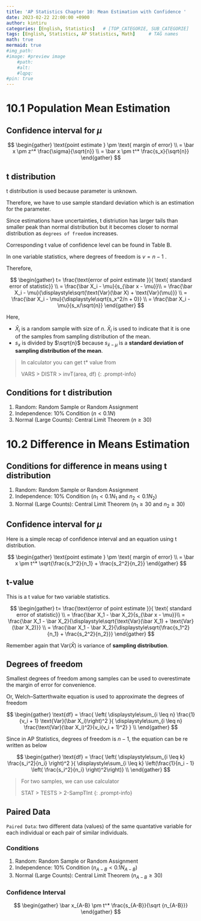 ```yaml
---
title: 'AP Statistics Chapter 10: Mean Estimation with Confidence '
date: 2023-02-22 22:00:00 +0900
author: kintiru
categories: [English, Statistics]   # [TOP_CATEGORIE, SUB_CATEGORIE]
tags: [English, Statistics, AP Statistics, Math]     # TAG names 
math: true
mermaid: true
#img_path: 
#image: #preview image
    #path:
    #alt:
    #lqpq:
#pin: true
---
```

<!--- 
Include script per post to prevent version break and better per post management
-->
<script src="https://cdn.jsdelivr.net/npm/chart.js@4.1.2/dist/chart.umd.js"></script>

# 10.1 Population Mean Estimation

## Confidence interval for $\mu$

$$
\begin{gather}
\text{point estimate } \pm \text{ margin of error} \\
= \bar x \pm z^* \frac{\sigma}{\sqrt{n}} \\
= \bar x \pm t^* \frac{s_x}{\sqrt{n}}
\end{gather}
$$

## t distribution

t distribution is used because parameter is unknown.

Therefore, we have to use sample standard deviation which is an estimation for the parameter.

Since estimations have uncertainties, t distriution has larger tails than smaller peak than normal distribution but it becomes closer to normal distribution as `degrees of freedom` increases. 

Corresponding t value of confidence level can be found in Table B. 

In one variable statistics, where degrees of freedom is $v = n-1$ .

Therefore,

$$
\begin{gather}
t= \frac{\text{error of point estimate }}{ \text{ standard error of statistic}} \\
= \frac{\bar X_i - \mu}{s_{\bar x - \mu}}\\
= \frac{\bar X_i - \mu}{\displaystyle\sqrt{\text{Var}(\bar X) + \text{Var}(\mu)}} \\
= \frac{\bar X_i - \mu}{\displaystyle\sqrt{s_x^2/n + 0}} \\
= \frac{\bar X_i - \mu}{s_x/\sqrt{n}}
\end{gather}
$$

Here, 
 * $\bar X_i$ is a random sample with size of $n$. $\bar X_i$ is used to indicate that it is one of the samples from sampling distribution of the mean.
 * $s_x$ is divided by $\sqrt{n}$ because $s_{\bar x - \mu}$ is a **standard deviation of sampling distribution of the mean**.

> In calculator you can get t* value from
> 
> VARS > DISTR > invT(area, df)
{: .prompt-info}

## Conditions for t distribution

 1. Random: Random Sample or Random Assignment
 2. Independence: 10% Condition ($n < 0.1N$)
 3. Normal (Large Counts): Central Limit Theorem ($n \geq 30$)

# 10.2 Difference in Means Estimation

## Conditions for difference in means using t distribution

 1. Random: Random Sample or Random Assignment
 2. Independence: 10% Condition ($n_1 < 0.1N_1$ and $n_2 < 0.1N_2$)
 3. Normal (Large Counts): Central Limit Theorem ($n_1 \geq 30$ and $n_2 \geq 30$)

## Confidence interval for $\mu$

Here is a simple recap of confidence interval and an equation using t distribution.

$$
\begin{gather}
\text{point estimate } \pm \text{ margin of error} \\
= \bar x \pm t^* \sqrt{\frac{s_1^2}{n_1} + \frac{s_2^2}{n_2}}
\end{gather}
$$

## t-value

This is a t value for two variable statistics.

$$
\begin{gather}
t= \frac{\text{error of point estimate }}{ \text{ standard error of statistic}} \\
= \frac{\bar X_1 - \bar X_2}{s_{\bar x - \mu}}\\
= \frac{\bar X_1 - \bar X_2}{\displaystyle\sqrt{\text{Var}(\bar X_1) + \text{Var}(\bar X_2)}} \\
= \frac{\bar X_1 - \bar X_2}{\displaystyle\sqrt{\frac{s_1^2}{n_1} + \frac{s_2^2}{n_2}}}
\end{gather}
$$

Remember again that $\text{Var}(\bar X)$ is variance of **sampling distribution**.

## Degrees of freedom

Smallest degrees of freedom among samples can be used to overestimate the margin of error for convenience.

Or, Welch–Satterthwaite equation is used to approximate the degrees of freedom

$$
\begin{gather}
\text{df} =  \frac{ \left( \displaystyle\sum_{i \leq n} \frac{1}{v_i + 1} \text{Var}(\bar X_i)\right)^2 }{ \displaystyle\sum_{i \leq n} \frac{\text{Var}(\bar X_i)^2}{v_i(v_i + 1)^2} } \\
\end{gather}
$$

Since in AP Statistics, degrees of freedom is $n-1$, the equation can be re written as below

$$
\begin{gather}
\text{df} =  \frac{ \left( \displaystyle\sum_{i \leq k} \frac{s_i^2}{n_i} \right)^2 }{ \displaystyle\sum_{i \leq k} \left(\frac{1}{n_i - 1} \left( \frac{s_i^2}{n_i} \right)^2\right)} \\
\end{gather}
$$

> For two samples, we can use calculator
>
> STAT > TESTS > 2-SampTInt
{: .prompt-info}

## Paired Data

`Paired Data`: two different data (values) of the same quantative variable for each individual or each pair of similar individuals.

### Conditions

 1. Random: Random Sample or Random Assignment
 2. Independence: 10% Condition ($n_{A-B} < 0.1N_{A-B}$)
 3. Normal (Large Counts): Central Limit Theorem ($n_{A-B} \geq 30$)

### Confidence Interval

$$
\begin{gather}
\bar x_{A-B} \pm t^* \frac{s_{A-B}}{\sqrt {n_{A-B}}}
\end{gather}
$$